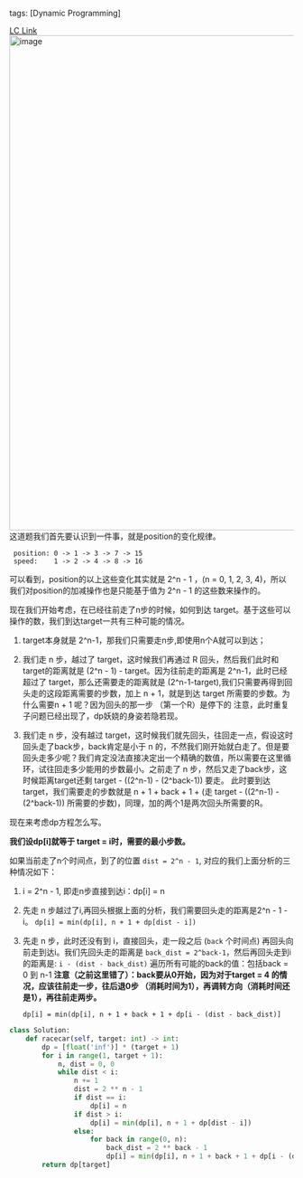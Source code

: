 tags: [Dynamic Programming]

[LC Link](https://leetcode.cn/problems/race-car/)
<img width="876" alt="image" src="https://user-images.githubusercontent.com/41789327/178127047-ea3cc816-98f4-4e41-a885-3e65ae2093a5.png">
这道题我们首先要认识到一件事，就是position的变化规律。


```
 position: 0 -> 1 -> 3 -> 7 -> 15
 speed:    1 -> 2 -> 4 -> 8 -> 16
```

可以看到，position的以上这些变化其实就是 2^n - 1 ，(n = 0, 1, 2, 3, 4)，所以我们对position的加减操作也是只能基于值为 2^n - 1 的这些数来操作的。

现在我们开始考虑，在已经往前走了n步的时候，如何到达 target。基于这些可以操作的数，我们到达target一共有三种可能的情况。

1. target本身就是 2^n-1，那我们只需要走n步,即使用n个A就可以到达；

2. 我们走 n 步，越过了 target，这时候我们再通过 R 回头，然后我们此时和target的距离就是 (2^n - 1) - target。因为往前走的距离是 2^n-1，此时已经超过了 target，那么还需要走的距离就是 (2^n-1-target),我们只需要再得到回头走的这段距离需要的步数，加上 n + 1，就是到达 target 所需要的步数。为什么需要n + 1 呢？因为回头的那一步 （第一个R）是停下的
	注意，此时重复子问题已经出现了，dp妖娆的身姿若隐若现。

3. 我们走 n 步，没有越过 target，这时候我们就先回头，往回走一点，假设这时回头走了back步，back肯定是小于 n 的，不然我们刚开始就白走了。但是要回头走多少呢？我们肯定没法直接决定出一个精确的数值，所以需要在这里循环，试往回走多少能用的步数最小。之前走了 n 步，然后又走了back步，这时候距离target还剩 target - ((2^n-1) - (2^back-1)) 要走。
	此时要到达target，我们需要走的步数就是 n + 1 + back + 1 + (走 target - ((2^n-1) - (2^back-1)) 所需要的步数)，同理，加的两个1是两次回头所需要的R。

现在来考虑dp方程怎么写。

**我们设dp[i]就等于 target = i时，需要的最小步数。**

如果当前走了n个时间点，到了的位置 `dist = 2^n - 1`, 对应的我们上面分析的三种情况如下：

1. i = 2^n - 1, 即走n步直接到达i：dp[i] = n

2. 先走 n 步越过了i,再回头根据上面的分析，我们需要回头走的距离是2^n - 1 - i。
`dp[i] = min(dp[i], n + 1 + dp[dist - i])`   

3. 先走 n 步，此时还没有到 i，直接回头，走一段之后 (`back` 个时间点) 再回头向前走到达i。我们先回头走的距离是 `back_dist = 2^back-1`，然后再回头走到i的距离是: `i - (dist - back_dist)`
	遍历所有可能的back的值：包括back = 0 到 n-1
	**注意（之前这里错了）：back要从0开始，因为对于target = 4 的情况，应该往前走一步，往后退0步 （消耗时间为1），再调转方向（消耗时间还是1），再往前走两步。**

	`dp[i] = min(dp[i], n + 1 + back + 1 + dp[i - (dist - back_dist)]`


```python
class Solution:
	def racecar(self, target: int) -> int:
		dp = [float('inf')] * (target + 1)
		for i in range(1, target + 1):
			n, dist = 0, 0
			while dist < i:
				n += 1
				dist = 2 ** n - 1
				if dist == i:
					dp[i] = n
				if dist > i:
					dp[i] = min(dp[i], n + 1 + dp[dist - i])
				else:
					for back in range(0, n):
						back_dist = 2 ** back - 1
						dp[i] = min(dp[i], n + 1 + back + 1 + dp[i - (dist - back_dist)])
		return dp[target]
```